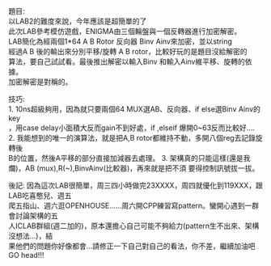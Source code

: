 題目:  
    以LAB2的難度來說，今年應該是超簡單的了  
    此次LAB參考模仿遊戲，ENIGMA由三個輪盤與一個反轉器進行加密解密。  
    LAB簡化為經兩個1*64 A B Rotor 反向器 Binv Ainv來加密，並以string  
    經過A B 後的輸出來分別平移/旋轉 A B rotor，比較好玩的是題目沒給解密的  
    算法，要自己試試看。最後推出解密以輸入Binv 和輸入Ainv維平移、旋轉的依據。  
    加密解密是對稱的。

技巧:  
    1.    10ns超級夠用，因為就只要兩個64 MUX選AB、反向器、if else選Binv Ainv的key  
      ，用case delay小面積大反而gain不到好處，if ,elseif 爆開0~63反而比較好....  
    2.    我能想到的唯一的演算法，就是把A,B rotor都維持不動，多開八個reg去記錄旋轉後  
      B的位置，然後A平移的部分直接加減器去處理。
    3.    架構真的只能這樣(還是我爛)，AB (mux),R(~),BinvAinv(比較器)，再來就是把不須
      要得控制訊號拔一拔。

後記:
    因為這次LAB很簡單，周三四小時做完23XXXX，周四就優化到119XXX，跟LAB吃喜憨兒、週五  
爬五指山、週六逛OPENHOUSE......周六開CPP練習寫pattern。蠻開心遇到一群會討論架構的五  
人ICLAB群組(週二加的)，原本還擔心自己可能不夠給力(pattern生不出來、架構沒想法...)，結  
果他們的問題你好像都會...請修正一下自己對自己的看法，你不差，繼續加油吧GO head!!!
